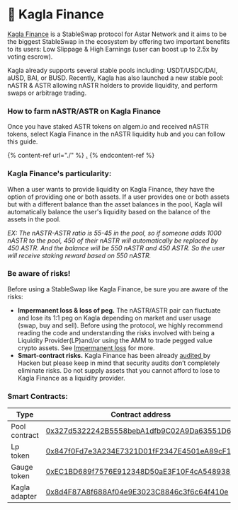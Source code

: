 # 🌽 Kagla Finance

[Kagla Finance](https://kagla.finance/) is a StableSwap protocol for Astar Network and it aims to be the biggest StableSwap in the ecosystem by offering two important benefits to its users: Low Slippage & High Earnings (user can boost up to 2.5x by voting escrow).&#x20;

Kagla already supports several stable pools including: USDT/USDC/DAI, aUSD, BAI, or BUSD. Recently, Kagla has also launched a new stable pool: nASTR & ASTR allowing nASTR holders to provide liquidity, and perform swaps or arbitrage trading.&#x20;

### How to farm nASTR/ASTR on Kagla Finance

Once you have staked ASTR tokens on algem.io and received nASTR tokens, select Kagla Finance in the nASTR liquidity hub and you can follow this guide.

{% content-ref url="./" %}
[.](./)
{% endcontent-ref %}

###

### Kagla Finance's particularity:

When a user wants to provide liquidity on Kagla Finance, they have the option of providing one or both assets. If a user provides one or both assets but with a different balance than the asset balances in the pool, Kagla will automatically balance the user's liquidity based on the balance of the assets in the pool.

_EX: The nASTR-ASTR ratio is 55-45 in the pool, so if someone adds 1000 nASTR to the pool, 450 of their nASTR will automatically be replaced by 450 ASTR. And the balance will be 550 nASTR and 450 ASTR. So the user will receive staking reward based on 550 nASTR._

### Be aware of risks!

Before using a StableSwap like Kagla Finance, be sure you are aware of the risks:&#x20;

* **Impermanent loss & loss of peg.** The nASTR/ASTR pair can fluctuate and lose its 1:1 peg on Kagla depending on market and user usage (swap, buy and sell). Before using the protocol, we highly recommend reading the code and understanding the risks involved with being a Liquidity Provider(LP)and/or using the AMM to trade pegged value crypto assets. See [Impermanent loss](https://finematics.com/impermanent-loss-explained/) for more.&#x20;
* **Smart-contract risks.** Kagla Finance has been already [audited ](https://docs.kagla.finance/development/audit)by Hacken but please keep in mind that security audits don’t completely eliminate risks. Do not supply assets that you cannot afford to lose to Kagla Finance as a liquidity provider.

### Smart Contracts:

<table><thead><tr><th width="242.17675373852768">Type</th><th width="504">Contract address</th></tr></thead><tbody><tr><td>Pool contract</td><td><a href="https://blockscout.com/astar/address/0x327d5322242B5558bebA1dfb9C02A9Da63551D67">0x327d5322242B5558bebA1dfb9C02A9Da63551D67</a></td></tr><tr><td>Lp token</td><td><a href="https://blockscout.com/astar/address/0x847f0Fd7e3A234E7321D01fF2347E4501eA89cF1">0x847f0Fd7e3A234E7321D01fF2347E4501eA89cF1</a></td></tr><tr><td>Gauge token</td><td><a href="https://blockscout.com/astar/address/0xEC1BD689f7576E912348D50aE3F10F4cA5489384">0xEC1BD689f7576E912348D50aE3F10F4cA5489384</a></td></tr><tr><td>Kagla adapter</td><td><a href="https://blockscout.com/astar/address/0x8d4F87A8f688Af04e9E3023C8846c3f6c64f410e">0x8d4F87A8f688Af04e9E3023C8846c3f6c64f410e</a></td></tr></tbody></table>
